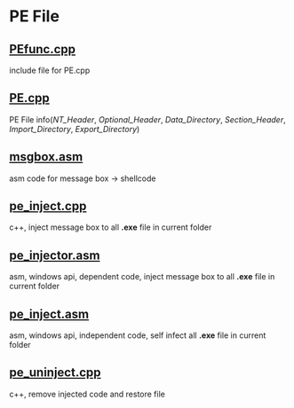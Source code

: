 # PE File

## [PEfunc.cpp](PEfunc.cpp)
  include file for PE.cpp
  
## [PE.cpp](PE.cpp)
  PE File info(*NT_Header*, *Optional_Header*, *Data_Directory*, *Section_Header*, *Import_Directory*, *Export_Directory*)

## [msgbox.asm](msgbox.asm)
  asm code for message box -> shellcode

## [pe_inject.cpp](pe_inject.cpp)
  c++, inject message box to all **.exe** file in current folder

## [pe_injector.asm](pe_injector.asm)
  asm, windows api, dependent code, inject message box to all **.exe** file in current folder
  
## [pe_inject.asm](pe_inject.asm)
  asm, windows api, independent code, self infect all **.exe** file in current folder

## [pe_uninject.cpp](pe_uninject.cpp)
  c++, remove injected code and restore file

